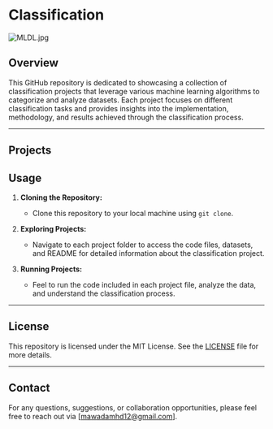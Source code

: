 # Classification

![MLDL.jpg](https://github.com/MawadaMhd/Classification/blob/main/MLDL.jpg)

## Overview

This GitHub repository is dedicated to showcasing a collection of classification projects that leverage various machine learning algorithms to categorize and analyze datasets. Each project focuses on different classification tasks and provides insights into the implementation, methodology, and results achieved through the classification process.

---
## Projects

## Usage
1. **Cloning the Repository:**
   - Clone this repository to your local machine using `git clone`.

2. **Exploring Projects:**
   - Navigate to each project folder to access the code files, datasets, and README for detailed information about the classification project.

3. **Running Projects:**
   - Feel to run the code included in each project file, analyze the data, and understand the classification process.

---

## License
This repository is licensed under the MIT License. See the [LICENSE](LICENSE) file for more details.

---

## Contact
For any questions, suggestions, or collaboration opportunities, please feel free to reach out via [mawadamhd12@gmail.com].
